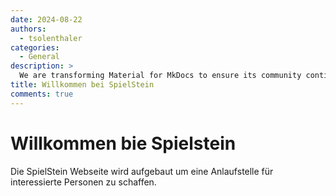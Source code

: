 ```yaml
---
date: 2024-08-22
authors:
  - tsolenthaler
categories:
  - General
description: >
  We are transforming Material for MkDocs to ensure its community continues to thrive and doubling down on our commitment to Open Source.
title: Willkommen bei SpielStein
comments: true
---
```


# Willkommen bie Spielstein

Die SpielStein Webseite wird aufgebaut um eine Anlaufstelle für interessierte Personen zu schaffen.